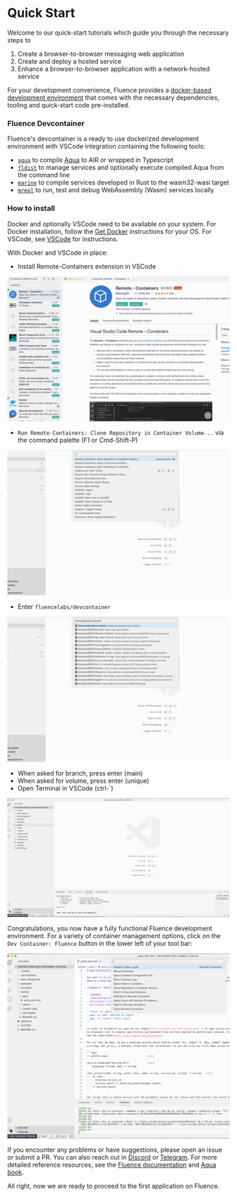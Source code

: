 # Quick Start

Welcome to our quick-start tutorials which guide you through the necessary steps to

1. Create a browser-to-browser messaging web application
2. Create and deploy a hosted service
3. Enhance a browser-to-browser application with a network-hosted service

For your development convenience, Fluence provides a [docker-based development environment](https://github.com/fluencelabs/devcontainer) that comes with the necessary dependencies, tooling and quick-start code pre-installed.

### Fluence Devcontainer

Fluence's devcontainer is a ready to use dockerized development environment with VSCode integration containing the following tools:

* [`aqua`](https://www.npmjs.com/package/@fluencelabs/aqua-cli) to compile [Aqua](https://doc.fluence.dev/aqua-book/) to AIR or wrapped in Typescript
* [`fldist`](https://www.npmjs.com/package/@fluencelabs/fldist) to manage services and optionally execute compiled Aqua from the command line
* [`marine`](https://crates.io/crates/marine) to compile services developed in Rust to the wasm32-wasi target
* [`mrepl`](https://crates.io/crates/mrepl) to run, test and debug WebAssembly \(Wasm\) services locally

### How to install

Docker and optionally VSCode need to be available on your system. For Docker installation, follow the [Get Docker](https://docs.docker.com/get-docker/) instructions for your OS. For VSCode, see [VSCode](https://code.visualstudio.com/) for instructions.

With Docker and VSCode in place:

* Install Remote-Containers extension in VSCode

![Install Remote - Containers in VSCode](../.gitbook/assets/image%20%2813%29.png)

* `Run Remote-Containers: Clone Repository in Container Volume...` via the command palette \(F1 or Cmd-Shift-P\)

![Select Remote Container Clone Repository](../.gitbook/assets/image%20%2814%29.png)

* Enter `fluencelabs/devcontainer`

![Select \`fluencelabs/devcontainer\`](../.gitbook/assets/image%20%2815%29.png)

* When asked for branch, press enter \(main\)
* When asked for volume, press enter \(unique\)
* Open Terminal in VSCode \(ctrl-\`\)

![Installed And Ready Devcontainer in VSCode](../.gitbook/assets/image%20%2812%29.png)

Congratulations, you now have a fully functional Fluence development environment. For a variety of container management options, click on the `Dev Container: Fluence` button in the lower left of your tool bar:

![Container Management Option Menu](../.gitbook/assets/image%20%2816%29.png)

If you encounter any problems or have suggestions, please open an issue or submit a PR. You can also reach out in [Discord](https://fluence.chat) or [Telegram](https://t.me/fluence_project). For more detailed reference resources, see the [Fluence documentation](https://doc.fluence.dev/docs/) and [Aqua book](https://doc.fluence.dev/aqua-book/).

All right, now we are ready to proceed to the first application on Fluence.

